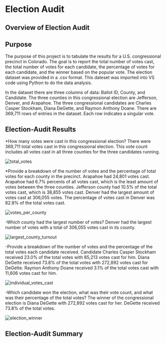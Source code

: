 # Election Audit
## Overview of Election Audit
## Purpose
The purpose of this project is to tabulate the results for a U.S. congressional precinct in Colorado. The goal is to report the total number of votes cast, the total number of votes for each candidate, the percentage of votes for each candidate, and the winner based on the popular vote. The election dataset was provided in a .csv format. This dateset was imported into VS code using Python to do the data analysis. 

In the dataset there are three columns of data: Ballot ID, County, and Candidate. The three counties in this congressional election are Jefferson, Denver, and Arapahoe. The three congressional candidates are Charles Casper Stockham, Diana DeGette, and Raymon Anthony Doane. There are 369,711 rows of entries in the dataset. Each row indicates a singular vote. 

## Election-Audit Results

*How many votes were cast in this congressional election?
 There were 369,711 total votes cast in this congressional election. This vote count includes all votes cast in all three counties for the three candidates running. 
 
![total_votes](https://user-images.githubusercontent.com/111299372/197276268-1d2ca1e3-3adb-48fc-9854-41b6d39e0528.png)

*Provide a breakdown of the number of votes and the percentage of total votes for each county in the precinct. 
Arapahoe had 24,801 votes cast. Arapahoe had 6.7% percents of all votes cast, which is the least amount of votes between the three counties. Jefferson county had 10.5% of the total votes cast, which is 38,855 votes cast. Denver had the largest amount of votes cast at 306,055 votes. The percentage of votes cast in Denver was 82.8% of the total votes cast. 

![votes_per_county](https://user-images.githubusercontent.com/111299372/197276287-d43e88d9-fd82-4244-bee1-e4060e74c675.png)

-Which county had the largest number of votes?
Denver had the largest number of votes with a total of 306,055 votes cast in its county. 

![largest_county_turnout](https://user-images.githubusercontent.com/111299372/197276306-b4532e58-e4e5-49af-a029-6684d65b8ad5.png)

-Provide a breakdown of the number of votes and the percentage of the total votes each candidate received.
Candidate Charles Casper Stockham received 23.0% of the total votes with 85,213 votes cast for him. Diana DeGette received 73.8% of the total votes with 272,892 votes cast for DeGette. Raymon Anthony Doane received 3.1% of the total votes cast with 11,606 votes cast for him. 

![individual_votes_cast](https://user-images.githubusercontent.com/111299372/197276319-a70eb712-763f-4d43-b9f3-d504bd6476a7.png)

-Which candidate won the election, what was their vote count, and what was their percentage of the total votes?
The winner of the congressional election is Diana DeGette with 272,892 votes cast for her. DeGette received 73.8% of the total votes. 

![election_winner](https://user-images.githubusercontent.com/111299372/197276334-578eb0bd-b439-4c6f-9f54-a5c620391c22.png)

		

## Election-Audit Summary
